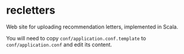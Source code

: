 # recletters

Web site for uploading recommendation letters, implemented in Scala.

You will need to copy `conf/application.conf.template` to
`conf/application.conf` and edit its content.
